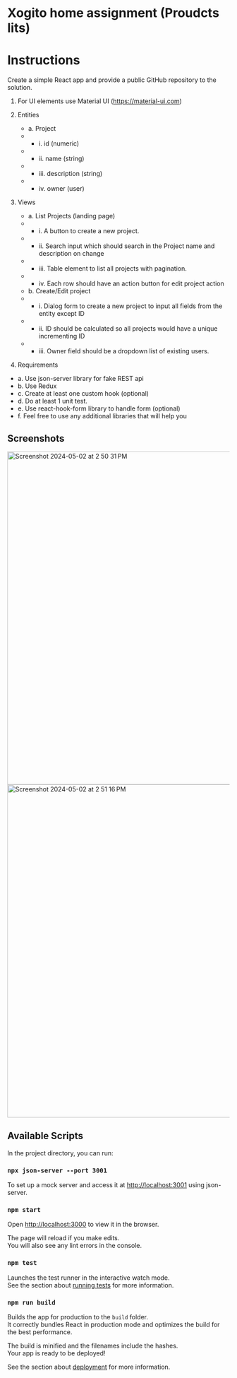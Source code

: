 # Xogito home assignment (Proudcts lits)

# Instructions

Create a simple React app and provide a public GitHub repository to the solution.

1. For UI elements use Material UI (https://material-ui.com)
2. Entities

   - a. Project
   - - i. id (numeric)
   - - ii. name (string)
   - - iii. description (string)
   - - iv. owner (user)

3. Views

   - a. List Projects (landing page)
   - - i. A button to create a new project.
   - - ii. Search input which should search in the Project name and description on
       change
   - - iii. Table element to list all projects with pagination.
   - - iv. Each row should have an action button for edit project action
   - b. Create/Edit project
   - - i. Dialog form to create a new project to input all fields from the entity
       except ID
   - - ii. ID should be calculated so all projects would have a unique incrementing
       ID
   - - iii. Owner field should be a dropdown list of existing users.

4. Requirements

- a. Use json-server library for fake REST api
- b. Use Redux
- c. Create at least one custom hook (optional)
- d. Do at least 1 unit test.
- e. Use react-hook-form library to handle form (optional)
- f. Feel free to use any additional libraries that will help you

## Screenshots

<img width="754" alt="Screenshot 2024-05-02 at 2 50 31 PM" src="https://github.com/mrlabinotjaha/xogito-assignment/assets/20688195/5cc9f35e-94b2-4ecd-b86e-655b7c7ba543">
<img width="754" alt="Screenshot 2024-05-02 at 2 51 16 PM" src="https://github.com/mrlabinotjaha/xogito-assignment/assets/20688195/c864cd89-f34f-415a-b100-4db6f47ed46d">

## Available Scripts

In the project directory, you can run:

### `npx json-server --port 3001`

To set up a mock server and access it at [http://localhost:3001](http://localhost:3001) using json-server.

### `npm start`

Open [http://localhost:3000](http://localhost:3000) to view it in the browser.

The page will reload if you make edits.\
You will also see any lint errors in the console.

### `npm test`

Launches the test runner in the interactive watch mode.\
See the section about [running tests](https://facebook.github.io/create-react-app/docs/running-tests) for more information.

### `npm run build`

Builds the app for production to the `build` folder.\
It correctly bundles React in production mode and optimizes the build for the best performance.

The build is minified and the filenames include the hashes.\
Your app is ready to be deployed!

See the section about [deployment](https://facebook.github.io/create-react-app/docs/deployment) for more information.
